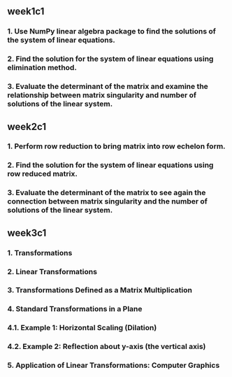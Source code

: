 ## week1c1
### 1. Use NumPy linear algebra package to find the solutions of the system of linear equations.
### 2. Find the solution for the system of linear equations using elimination method.
### 3. Evaluate the determinant of the matrix and examine the relationship between matrix singularity and number of solutions of the linear system.
## week2c1
### 1. Perform row reduction to bring matrix into row echelon form.
### 2. Find the solution for the system of linear equations using row reduced matrix.
### 3. Evaluate the determinant of the matrix to see again the connection between matrix singularity and the number of solutions of the linear system.
## week3c1
### 1. Transformations
### 2. Linear Transformations
### 3. Transformations Defined as a Matrix Multiplication
### 4. Standard Transformations in a Plane
### 4.1. Example 1: Horizontal Scaling (Dilation)
### 4.2. Example 2: Reflection about y-axis (the vertical axis)
### 5. Application of Linear Transformations: Computer Graphics
